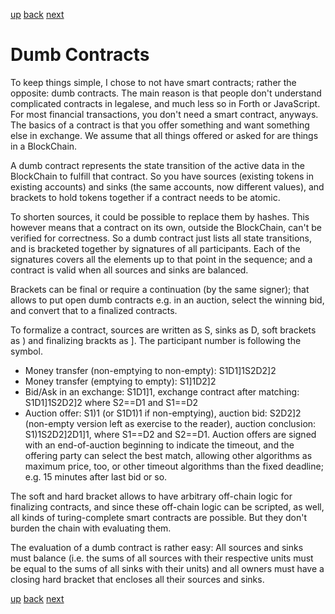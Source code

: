 [up](squid.md) [back](squid-fed.md) [next](squid-literature.md)

# Dumb Contracts

To keep things simple, I chose to not have smart contracts; rather the
opposite: dumb contracts.  The main reason is that people don't understand
complicated contracts in legalese, and much less so in Forth or JavaScript.
For most financial transactions, you don't need a smart contract, anyways.
The basics of a contract is that you offer something and want something else
in exchange.  We assume that all things offered or asked for are things in a
BlockChain.

A dumb contract represents the state transition of the active data in the
BlockChain to fulfill that contract.  So you have sources (existing tokens in
existing accounts) and sinks (the same accounts, now different values), and
brackets to hold tokens together if a contract needs to be atomic.

To shorten sources, it could be possible to replace them by hashes.  This
however means that a contract on its own, outside the BlockChain, can't be
verified for correctness.  So a dumb contract just lists all state
transitions, and is bracketed together by signatures of all participants.
Each of the signatures covers all the elements up to that point in the
sequence; and a contract is valid when all sources and sinks are balanced.

Brackets can be final or require a continuation (by the same signer); that
allows to put open dumb contracts e.g. in an auction, select the winning bid,
and convert that to a finalized contracts.

To formalize a contract, sources are written as S, sinks as D, soft brackets
as ) and finalizing brackts as ].  The participant number is following the
symbol.

+ Money transfer (non-emptying to non-empty): S1D1]1S2D2]2
+ Money transfer (emptying to empty): S1]1D2]2
+ Bid/Ask in an exchange: S1D1]1, exchange contract after matching:
  S1D1]1S2D2]2 where S2==D1 and S1==D2
+ Auction offer: S1)1 (or S1D1)1 if non-emptying), auction bid: S2D2]2
  (non-empty version left as exercise to the reader), auction conclusion:
  S1)1S2D2]2D1]1, where S1==D2 and S2==D1. Auction offers are signed with an
  end-of-auction beginning to indicate the timeout, and the offering party can
  select the best match, allowing other algorithms as maximum price, too, or
  other timeout algorithms than the fixed deadline; e.g. 15 minutes after last
  bid or so.

The soft and hard bracket allows to have arbitrary off-chain logic for
finalizing contracts, and since these off-chain logic can be scripted, as
well, all kinds of turing-complete smart contracts are possible. But they
don't burden the chain with evaluating them.

The evaluation of a dumb contract is rather easy: All sources and sinks must
balance (i.e. the sums of all sources with their respective units must be
equal to the sums of all sinks with their units) and all owners must have a
closing hard bracket that encloses all their sources and sinks.

[up](squid.md) [back](squid-fed.md) [next](squid-literature.md)
